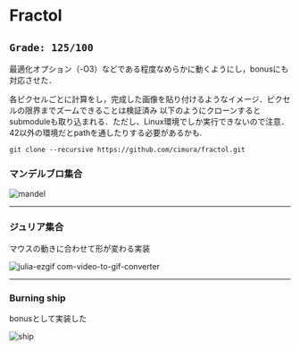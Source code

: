 # Fractol
## `Grade: 125/100`
最適化オプション（-O3）などである程度なめらかに動くようにし，bonusにも対応させた．


各ピクセルごとに計算をし，完成した画像を貼り付けるようなイメージ．ピクセルの限界までズームできることは検証済み
以下のようにクローンするとsubmoduleも取り込まれる．ただし、Linux環境でしか実行できないので注意．42以外の環境だとpathを通したりする必要があるかも.

```
git clone --recursive https://github.com/cimura/fractol.git
```
### マンデルブロ集合

![mandel](https://github.com/user-attachments/assets/dde54a38-f030-4da9-9c96-095929ca81c7)

---

### ジュリア集合
マウスの動きに合わせて形が変わる実装

![julia-ezgif com-video-to-gif-converter](https://github.com/user-attachments/assets/42a76307-5c2e-4935-8123-6c0a844a4d92)

---

### Burning ship
bonusとして実装した

![ship](https://github.com/user-attachments/assets/0991a40e-23bc-4d5f-95ef-7c2680d919b9)

